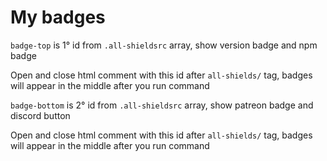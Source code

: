 # My badges
`badge-top` is 1° id from `.all-shieldsrc` array, show version badge and npm badge

Open and close html comment with this id after `all-shields/` tag, badges will appear in the middle after you run command

<!-- all-shields/badge-top:START -->
<!-- all-shields/badge-top:END -->

`badge-bottom` is 2° id from `.all-shieldsrc` array, show patreon badge and discord button

Open and close html comment with this id after `all-shields/` tag, badges will appear in the middle after you run command

<!-- all-shields/badge-bottom:START -->
<!-- all-shields/badge-bottom:END -->